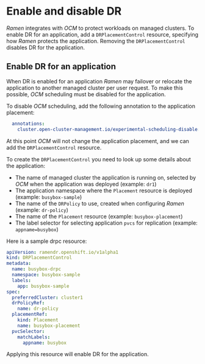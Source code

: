 # Enable and disable DR

*Ramen* integrates with *OCM* to protect workloads on managed clusters.
To enable DR for an application, add a `DRPlacementControl` resource,
specifying how *Ramen* protects the application. Removing the
`DRPlacementControl` disables DR for the application.

## Enable DR for an application

When DR is enabled for an application *Ramen* may failover or relocate
the application to another managed cluster per user request. To make
this possible, *OCM* scheduling must be disabled for the application.

To disable *OCM* scheduling, add the following annotation to the
application placement:

```yaml
  annotations:
    cluster.open-cluster-management.io/experimental-scheduling-disable: "true"
```

At this point *OCM* will not change the application placement, and we
can add the `DRPlacementControl` resource.

To create the `DRPlacementControl` you need to look up some details
about the application:

- The name of managed cluster the application is running on, selected by
  *OCM* when the application was deployed (example: `dr1`)
- The application namespace where the `Placement` resource is deployed
  (example: `busybox-sample`)
- The name of the `DRPolicy` to use, created when configuring *Ramen*
  (example: `dr-policy`)
- The name of the `Placement` resource (example: `busybox-placement`)
- The label selector for selecting application `pvcs` for replication
  (example: `appname=busybox`)

Here is a sample drpc resource:

```yaml
apiVersion: ramendr.openshift.io/v1alpha1
kind: DRPlacementControl
metadata:
  name: busybox-drpc
  namespace: busybox-sample
  labels:
    app: busybox-sample
spec:
  preferredCluster: cluster1
  drPolicyRef:
    name: dr-policy
  placementRef:
    kind: Placement
    name: busybox-placement
  pvcSelector:
    matchLabels:
      appname: busybox
```

Applying this resource will enable DR for the application.
